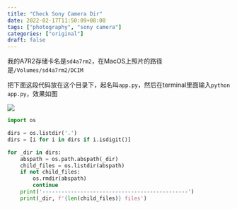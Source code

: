 ```yaml
---
title: "Check Sony Camera Dir"
date: 2022-02-17T11:50:09+08:00
tags: ["photography", "sony camera"]
categories: ["original"]
draft: false
---
```


我的A7R2存储卡名是`sd4a7rm2`，在MacOS上照片的路径是`/Volumes/sd4a7rm2/DCIM`

把下面这段代码放在这个目录下，起名叫`app.py`，然后在terminal里面输入`python app.py`，效果如图

![](http://stc-cdn.threestories.cn/Snipaste_2022-02-17_11-54-11.png)

```python
import os

dirs = os.listdir('.')
dirs = [i for i in dirs if i.isdigit()]

for _dir in dirs:
    abspath = os.path.abspath(_dir)
    child_files = os.listdir(abspath)
    if not child_files:
        os.rmdir(abspath)
        continue
    print('----------------------------------------------')
    print(_dir, f'{len(child_files)} files')

```

